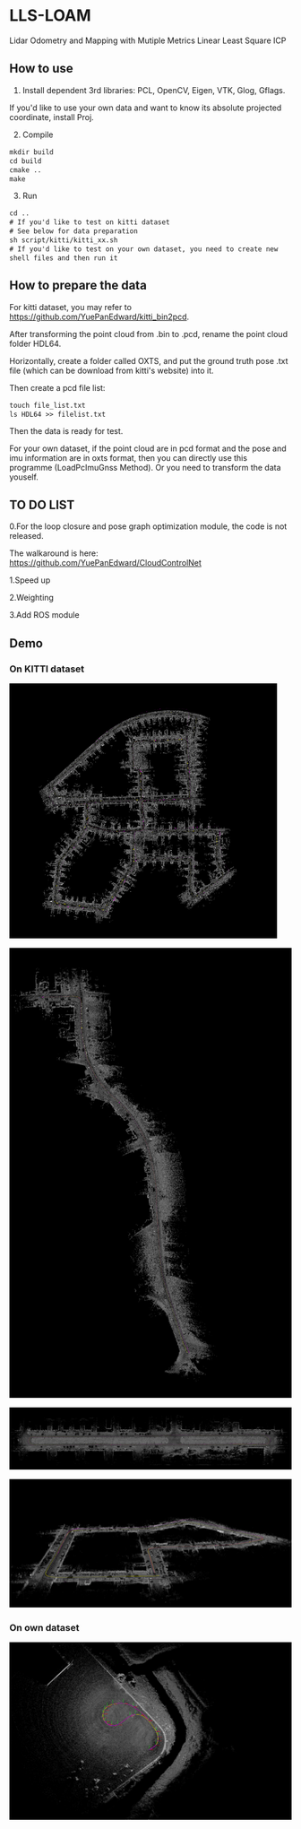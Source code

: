 # LLS-LOAM
Lidar Odometry and Mapping with Mutiple Metrics Linear Least Square ICP

## How to use

1. Install dependent 3rd libraries: 
PCL, OpenCV, Eigen, VTK, Glog, Gflags.

If you'd like to use your own data and want to know its absolute projected coordinate, install Proj.

2. Compile
```
mkdir build
cd build
cmake ..
make 
```

3. Run
```
cd ..
# If you'd like to test on kitti dataset
# See below for data preparation
sh script/kitti/kitti_xx.sh
# If you'd like to test on your own dataset, you need to create new shell files and then run it
```

## How to prepare the data
For kitti dataset, you may refer to https://github.com/YuePanEdward/kitti_bin2pcd.

After transforming the point cloud from .bin to .pcd, rename the point cloud folder HDL64.

Horizontally, create a folder called OXTS, and put the ground truth pose .txt file (which can be download from kitti's website) into it.

Then create a pcd file list:
```
touch file_list.txt
ls HDL64 >> filelist.txt
```

Then the data is ready for test.

For your own dataset, if the point cloud are in pcd format and the pose and imu information are in oxts format, then you can directly use this programme (LoadPcImuGnss Method). Or you need to transform the data youself.

## TO DO LIST

0.For the loop closure and pose graph optimization module, the code is not released.

The walkaround is here: https://github.com/YuePanEdward/CloudControlNet

1.Speed up

2.Weighting

3.Add ROS module

## Demo

### On KITTI dataset

![alt text](assets/kitti_00_demo.png)

![alt text](assets/kitti_02_demo.png)

![alt text](assets/kitti_05_demo.png)

![alt text](assets/kitti_07_demo.png)

### On own dataset

![alt text](assets/owndata_demo.png)
